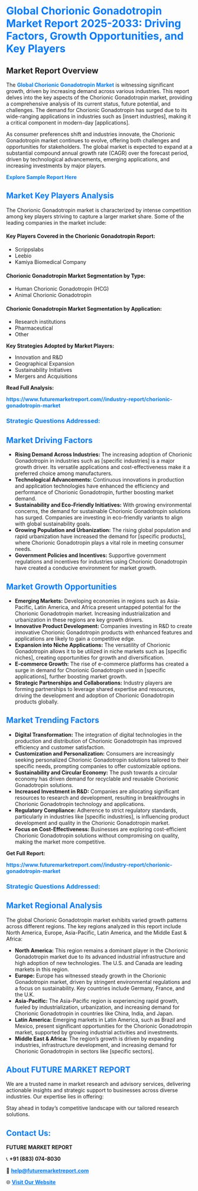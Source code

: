 <h1 style="color: #007BFF;">Global Chorionic Gonadotropin Market Report 2025-2033: Driving Factors, Growth Opportunities, and Key Players</h1>

<section id="overview">
<h2>Market Report Overview</h2>
<p>The <a href="https://www.futuremarketreport.com//industry-report/chorionic-gonadotropin-market" style="color: #007BFF; text-decoration: none;"><strong>Global Chorionic Gonadotropin Market</strong></a> is witnessing significant growth, driven by increasing demand across various industries. This report delves into the key aspects of the Chorionic Gonadotropin market, providing a comprehensive analysis of its current status, future potential, and challenges. The demand for Chorionic Gonadotropin has surged due to its wide-ranging applications in industries such as [insert industries], making it a critical component in modern-day [applications].</p>
<p>As consumer preferences shift and industries innovate, the Chorionic Gonadotropin market continues to evolve, offering both challenges and opportunities for stakeholders. The global market is expected to expand at a substantial compound annual growth rate (CAGR) over the forecast period, driven by technological advancements, emerging applications, and increasing investments by major players.</p>
</section>

<section id="overview">
<p><a href="https://www.futuremarketreport.com//request-sample/reportId=85593" style="color: #007BFF; text-decoration: none;"><strong>Explore Sample Report Here</strong></a></p>
</section>

<section id="key-players">
<h2 style="color: #007BFF;">Market Key Players Analysis</h2>
<p>The Chorionic Gonadotropin market is characterized by intense competition among key players striving to capture a larger market share. Some of the leading companies in the market include:</p>
<h4>Key Players Covered in the Chorionic Gonadotropin Report:</h4>
<ul><li>Scrippslabs</li><li>Leebio</li><li>Kamiya Biomedical Company</li></ul>
<h4>Chorionic Gonadotropin Market Segmentation by Type:</h4>
<ul><li>Human Chorionic Gonadotropin (HCG)</li><li>Animal Chorionic Gonadotropin</li></ul>

<h4>Chorionic Gonadotropin Market Segmentation by Application:</h4>
<ul><li>Research institutions</li><li>Pharmaceutical</li><li>Other</li></ul>
<p><strong>Key Strategies Adopted by Market Players:</strong></p>
<ul>
<li>Innovation and R&D</li>
<li>Geographical Expansion</li>
<li>Sustainability Initiatives</li>
<li>Mergers and Acquisitions</li>
</ul>
</section>

<section>
<p><strong>Read Full Analysis: </strong></p><a href="https://www.futuremarketreport.com//industry-report/chorionic-gonadotropin-market" style="color: #007BFF; text-decoration: none;"><strong>https://www.futuremarketreport.com//industry-report/chorionic-gonadotropin-market</strong></a>
<h3 style="color: #007BFF;">Strategic Questions Addressed:</h3>
</section>

<section id="driving-factors">
<h2 style="color: #007BFF;">Market Driving Factors</h2>
<ul>
<li><strong>Rising Demand Across Industries:</strong> The increasing adoption of Chorionic Gonadotropin in industries such as [specific industries] is a major growth driver. Its versatile applications and cost-effectiveness make it a preferred choice among manufacturers.</li>
<li><strong>Technological Advancements:</strong> Continuous innovations in production and application technologies have enhanced the efficiency and performance of Chorionic Gonadotropin, further boosting market demand.</li>
<li><strong>Sustainability and Eco-Friendly Initiatives:</strong> With growing environmental concerns, the demand for sustainable Chorionic Gonadotropin solutions has surged. Companies are investing in eco-friendly variants to align with global sustainability goals.</li>
<li><strong>Growing Population and Urbanization:</strong> The rising global population and rapid urbanization have increased the demand for [specific products], where Chorionic Gonadotropin plays a vital role in meeting consumer needs.</li>
<li><strong>Government Policies and Incentives:</strong> Supportive government regulations and incentives for industries using Chorionic Gonadotropin have created a conducive environment for market growth.</li>
</ul>
</section>

<section id="growth-opportunities">
<h2 style="color: #007BFF;">Market Growth Opportunities</h2>
<ul>
<li><strong>Emerging Markets:</strong> Developing economies in regions such as Asia-Pacific, Latin America, and Africa present untapped potential for the Chorionic Gonadotropin market. Increasing industrialization and urbanization in these regions are key growth drivers.</li>
<li><strong>Innovative Product Development:</strong> Companies investing in R&D to create innovative Chorionic Gonadotropin products with enhanced features and applications are likely to gain a competitive edge.</li>
<li><strong>Expansion into Niche Applications:</strong> The versatility of Chorionic Gonadotropin allows it to be utilized in niche markets such as [specific niches], creating opportunities for growth and diversification.</li>
<li><strong>E-commerce Growth:</strong> The rise of e-commerce platforms has created a surge in demand for Chorionic Gonadotropin used in [specific applications], further boosting market growth.</li>
<li><strong>Strategic Partnerships and Collaborations:</strong> Industry players are forming partnerships to leverage shared expertise and resources, driving the development and adoption of Chorionic Gonadotropin products globally.</li>
</ul>
</section>

<section id="trending-factors">
<h2 style="color: #007BFF;">Market Trending Factors</h2>
<ul>
<li><strong>Digital Transformation:</strong> The integration of digital technologies in the production and distribution of Chorionic Gonadotropin has improved efficiency and customer satisfaction.</li>
<li><strong>Customization and Personalization:</strong> Consumers are increasingly seeking personalized Chorionic Gonadotropin solutions tailored to their specific needs, prompting companies to offer customizable options.</li>
<li><strong>Sustainability and Circular Economy:</strong> The push towards a circular economy has driven demand for recyclable and reusable Chorionic Gonadotropin solutions.</li>
<li><strong>Increased Investment in R&D:</strong> Companies are allocating significant resources to research and development, resulting in breakthroughs in Chorionic Gonadotropin technology and applications.</li>
<li><strong>Regulatory Compliance:</strong> Adherence to strict regulatory standards, particularly in industries like [specific industries], is influencing product development and quality in the Chorionic Gonadotropin market.</li>
<li><strong>Focus on Cost-Effectiveness:</strong> Businesses are exploring cost-efficient Chorionic Gonadotropin solutions without compromising on quality, making the market more competitive.</li>
</ul>
</section>

<section>
<p><strong>Get Full Report: </strong></p><a href="https://www.futuremarketreport.com//industry-report/chorionic-gonadotropin-market" style="color: #007BFF; text-decoration: none;"><strong>https://www.futuremarketreport.com//industry-report/chorionic-gonadotropin-market</strong></a>
<h3 style="color: #007BFF;">Strategic Questions Addressed:</h3>
</section>


<section id="regional-analysis">
<h2 style="color: #007BFF;">Market Regional Analysis</h2>
<p>The global Chorionic Gonadotropin market exhibits varied growth patterns across different regions. The key regions analyzed in this report include North America, Europe, Asia-Pacific, Latin America, and the Middle East & Africa:</p>
<ul>
<li><strong>North America:</strong> This region remains a dominant player in the Chorionic Gonadotropin market due to its advanced industrial infrastructure and high adoption of new technologies. The U.S. and Canada are leading markets in this region.</li>
<li><strong>Europe:</strong> Europe has witnessed steady growth in the Chorionic Gonadotropin market, driven by stringent environmental regulations and a focus on sustainability. Key countries include Germany, France, and the U.K.</li>
<li><strong>Asia-Pacific:</strong> The Asia-Pacific region is experiencing rapid growth, fueled by industrialization, urbanization, and increasing demand for Chorionic Gonadotropin in countries like China, India, and Japan.</li>
<li><strong>Latin America:</strong> Emerging markets in Latin America, such as Brazil and Mexico, present significant opportunities for the Chorionic Gonadotropin market, supported by growing industrial activities and investments.</li>
<li><strong>Middle East & Africa:</strong> The region’s growth is driven by expanding industries, infrastructure development, and increasing demand for Chorionic Gonadotropin in sectors like [specific sectors].</li>
</ul>
</section>

<footer>
<h2 style="color: #007BFF;">About FUTURE MARKET REPORT</h2>
<p>We are a trusted name in market research and advisory services, delivering actionable insights and strategic support to businesses across diverse industries. Our expertise lies in offering:</p>

<p>Stay ahead in today’s competitive landscape with our tailored research solutions.</p>

<h2 style="color: #007BFF;">Contact Us:</h2>
<p><strong>FUTURE MARKET REPORT</strong></p>
<p>📞 <strong>+91 (883) 074-8030</strong></p>
<p>📧 <strong><a href="mailto:help@futuremarketreport.com" style="color: #007BFF;">help@futuremarketreport.com</a></strong></p>
<p>🌐 <strong><a href="https://www.futuremarketreport.com/" style="color: #007BFF;">Visit Our Website</a></strong></p>
</footer>